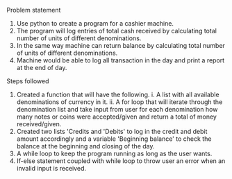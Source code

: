 Problem statement
1. Use python to create a program for a cashier machine.
2. The program will log entries of total cash received by calculating total number of units of different denominations.
3. In the same way machine can return balance by calculating total number of units of different denominations.
4. Machine would be able to log all transaction in the day and print a report at the end of day.



Steps followed
1. Created a function that will have the following.
  i. A list with all available denominations of currency in it.
  ii. A for loop that will iterate through the denomination list and take input from
      user for each denomination how many notes or coins were accepted/given and 
      return a total of money received/given.  
2. Created two lists 'Credits and 'Debits' to log in the credit and debit amount accordingly
   and a variable 'Beginning balance' to check the balance at the beginning and closing of the day.
3. A while loop to keep the program running as long as the user wants. 
4. If-else statement coupled with while loop to throw user an error when an invalid input 
   is received.  
